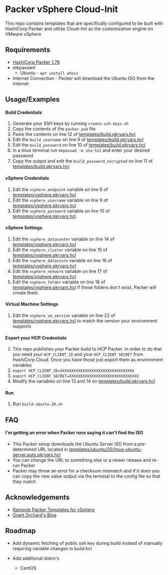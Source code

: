 
# Packer vSphere Cloud-Init

This repo contains templates that are specifically configured to be built with HashiCorp Packer and utilize Cloud-Init as the customization engine on VMware vSphere




## Requirements

* [HashiCorp Packer 1.78](https://www.packer.io/downloads)
* mkpasswd
    * Ubuntu - `apt install whois`
* Internet Connection - Packer will download the Ubuntu ISO from the internet
## Usage/Examples
#### Build Credentials
1. Generate your SSH keys by running `create-ssh-keys.sh`
2. Copy the contents of the `packer.pub` file 
3. Paste the contents on line 12 of [templates/build.pkrvars.hcl](https://github.com/kalenarndt/packer-vsphere-cloud-init/blob/7a69eb201ba391d7d80e0baa9cd3f9f62877f41f/templates/build.pkrvars.hcl#L12)
4. Edit the `build_username` on line 9 of [templates/build.pkrvars.hcl](https://github.com/kalenarndt/packer-vsphere-cloud-init/blob/7a69eb201ba391d7d80e0baa9cd3f9f62877f41f/templates/build.pkrvars.hcl#L9)
5. Edit the `build_password` on line 10 of [templates/build.pkrvars.hcl](https://github.com/kalenarndt/packer-vsphere-cloud-init/blob/7a69eb201ba391d7d80e0baa9cd3f9f62877f41f/templates/build.pkrvars.hcl#L10)
6. In a linux terminal run `mkpasswd -m sha-512` and enter your desired password
7. Copy the output and edit the `build_password_encrypted` on line 11 of [templates/build.pkrvars.hcl](https://github.com/kalenarndt/packer-vsphere-cloud-init/blob/7a69eb201ba391d7d80e0baa9cd3f9f62877f41f/templates/build.pkrvars.hcl#L11)

#### vSphere Credentials
1. Edit the `vsphere_endpoint` variable on line 8 of [templates/vsphere.pkrvars.hcl](https://github.com/kalenarndt/packer-vsphere-cloud-init/blob/7a69eb201ba391d7d80e0baa9cd3f9f62877f41f/templates/vsphere.pkrvars.hcl#L8)
2. Edit the `vsphere_username` variable on line 9 of [templates/vsphere.pkrvars.hcl](https://github.com/kalenarndt/packer-vsphere-cloud-init/blob/7a69eb201ba391d7d80e0baa9cd3f9f62877f41f/templates/vsphere.pkrvars.hcl#L9)
3. Edit the `vsphere_password` variable on line 10 of [templates/vsphere.pkrvars.hcl](https://github.com/kalenarndt/packer-vsphere-cloud-init/blob/7a69eb201ba391d7d80e0baa9cd3f9f62877f41f/templates/vsphere.pkrvars.hcl#L10)

#### vSphere Settings
1. Edit the `vsphere_datacenter` variable on line 14 of [templates/vsphere.pkrvars.hcl](https://github.com/kalenarndt/packer-vsphere-cloud-init/blob/7a69eb201ba391d7d80e0baa9cd3f9f62877f41f/templates/vsphere.pkrvars.hcl#L14)
2. Edit the `vsphere_cluster` variable on line 15 of [templates/vsphere.pkrvars.hcl](https://github.com/kalenarndt/packer-vsphere-cloud-init/blob/7a69eb201ba391d7d80e0baa9cd3f9f62877f41f/templates/vsphere.pkrvars.hcl#L15)
3. Edit the `vsphere_datastore` variable on line 16 of [templates/vsphere.pkrvars.hcl](https://github.com/kalenarndt/packer-vsphere-cloud-init/blob/7a69eb201ba391d7d80e0baa9cd3f9f62877f41f/templates/vsphere.pkrvars.hcl#L16)
4. Edit the `vsphere_network` variable on line 17 of [templates/vsphere.pkrvars.hcl](https://github.com/kalenarndt/packer-vsphere-cloud-init/blob/7a69eb201ba391d7d80e0baa9cd3f9f62877f41f/templates/vsphere.pkrvars.hcl#L17)
5. Edit the `vsphere_folder` variable on line 18 of [templates/vsphere.pkrvars.hcl](https://github.com/kalenarndt/packer-vsphere-cloud-init/blob/7a69eb201ba391d7d80e0baa9cd3f9f62877f41f/templates/vsphere.pkrvars.hcl#L18) If these folders don't exist, Packer will create them.

#### Virtual Machine Settings
1. Edit the `vsphere_vm_version` variable on line 22 of [templates/vsphere.pkrvars.hcl](https://github.com/kalenarndt/packer-vsphere-cloud-init/blob/7a69eb201ba391d7d80e0baa9cd3f9f62877f41f/templates/vsphere.pkrvars.hcl#L22) to match the version your environment supports

#### Export your HCP Credentials
1. This repo publishes your Packer build to HCP Packer. In order to do that you need your `HCP_CLIENT_ID` and your `HCP_CLIENT_SECRET` from HashiCorp Cloud. Once you have those just export them as environment variables
2. `export HCP_CLIENT_ID=XXXXXXXXXXXXXXXXXXXXXXXXXXXXXXXXX`
3. `export HCP_CLIENT_SECRET=XXXXXXXXXXXXXXXXXXXXXXXXXXXXXXX`
4. Modify the variables on line 13 and 14 on [templates/build.pkrvars.hcl](https://github.com/kalenarndt/packer-vsphere-cloud-init/blob/hcp/templates/build.pkrvars.hcl#L13)
   
#### Run
1. Run `build-ubuntu-20.sh`


## FAQ

#### I'm getting an error when Packer runs saying it can't find the ISO

- This Packer setup downloads the Ubuntu Server ISO from a pre-determined URL located in [templates/ubuntu/20/linux-ubuntu-server.auto.pkrvars.hcl](https://github.com/kalenarndt/packer-vsphere-cloud-init/blob/7a69eb201ba391d7d80e0baa9cd3f9f62877f41f/templates/ubuntu/20/linux-ubuntu-server.auto.pkrvars.hcl#L31)
- You can change the URL to something else or a newer release and re-run Packer
- Packer may throw an error for a checksum mismatch and if it does you can copy the new value output via the terminal to the config file so that they match


## Acknowledgements

 - [Rainpole Packer Templates for vSphere](https://github.com/rainpole/packer-vsphere)
 - [Grant Orchard's Blog](https://grantorchard.com/terraform-vsphere-cloud-init/)


## Roadmap

- Add dynamic fetching of public ssh key during build instead of manually requiring variable changes in build.hcl

- Add additional distro's
    - CentOS


